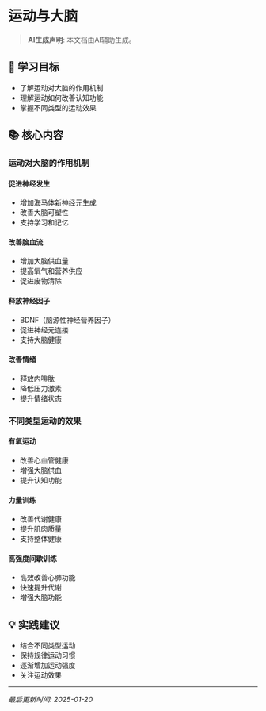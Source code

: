 # 运动与大脑

> **AI生成声明**: 本文档由AI辅助生成。

## 🎯 学习目标

- 了解运动对大脑的作用机制
- 理解运动如何改善认知功能
- 掌握不同类型的运动效果

## 📚 核心内容

### 运动对大脑的作用机制

#### 促进神经发生

- 增加海马体新神经元生成
- 改善大脑可塑性
- 支持学习和记忆

#### 改善脑血流

- 增加大脑供血量
- 提高氧气和营养供应
- 促进废物清除

#### 释放神经因子

- BDNF（脑源性神经营养因子）
- 促进神经元连接
- 支持大脑健康

#### 改善情绪

- 释放内啡肽
- 降低压力激素
- 提升情绪状态

### 不同类型运动的效果

#### 有氧运动

- 改善心血管健康
- 增强大脑供血
- 提升认知功能

#### 力量训练

- 改善代谢健康
- 提升肌肉质量
- 支持整体健康

#### 高强度间歇训练

- 高效改善心肺功能
- 快速提升代谢
- 增强大脑功能

## 💡 实践建议

- 结合不同类型运动
- 保持规律运动习惯
- 逐渐增加运动强度
- 关注运动效果

---

*最后更新时间: 2025-01-20*

